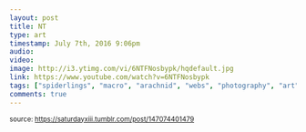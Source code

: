 ```yaml
---
layout: post
title: NT
type: art
timestamp: July 7th, 2016 9:06pm
audio: 
video: 
image: http://i3.ytimg.com/vi/6NTFNosbypk/hqdefault.jpg
link: https://www.youtube.com/watch?v=6NTFNosbypk
tags: ["spiderlings", "macro", "arachnid", "webs", "photography", "art"]
comments: true
---
```

  
<small>source: https://saturdayxiii.tumblr.com/post/147074401479</small>